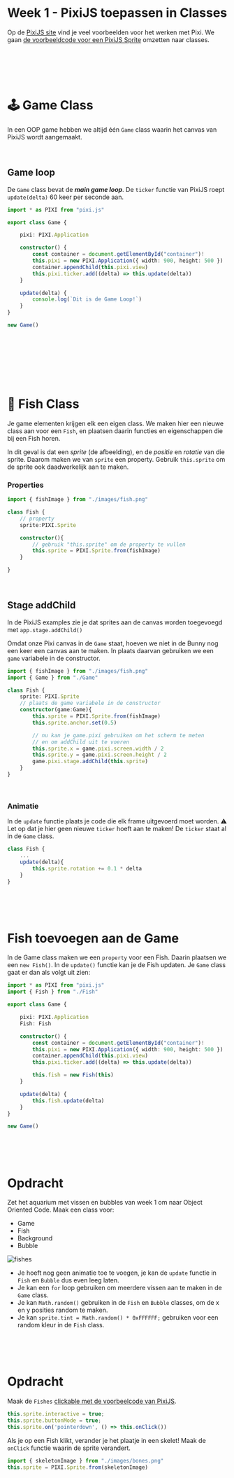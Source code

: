 # Week 1 - PixiJS toepassen in Classes

Op de [PixiJS site](https://pixijs.io/examples/) vind je veel voorbeelden voor het werken met Pixi. We gaan [de voorbeeldcode voor een PixiJS Sprite](https://pixijs.io/examples/#/sprite/basic.js) omzetten naar classes.

<br>
<br>
<br>
<br>

# 🕹 Game Class

In een OOP game hebben we altijd één `Game` class waarin het canvas van PixiJS wordt aangemaakt. 

<br>

## Game loop

De `Game` class bevat de ***main game loop***. De `ticker` functie van PixiJS roept `update(delta)` 60 keer per seconde aan. 

```typescript
import * as PIXI from "pixi.js"

export class Game {

    pixi: PIXI.Application

    constructor() {
        const container = document.getElementById("container")!
        this.pixi = new PIXI.Application({ width: 900, height: 500 })
        container.appendChild(this.pixi.view)
        this.pixi.ticker.add((delta) => this.update(delta))
    }

    update(delta) {
        console.log(`Dit is de Game Loop!`)
    }
}

new Game()
```
<br>
<br>
<br>



<br>
<br>
<br>

# 🐠 Fish Class  

Je game elementen krijgen elk een eigen class. We maken hier een nieuwe class aan voor een `Fish`, en plaatsen daarin functies en eigenschappen die bij een Fish horen. 

In dit geval is dat een *sprite* (de afbeelding), en de *positie* en *rotatie* van die sprite. Daarom maken we van `sprite` een property. Gebruik `this.sprite` om de sprite ook daadwerkelijk aan te maken.

### Properties
```typescript
import { fishImage } from "./images/fish.png"

class Fish {
    // property
    sprite:PIXI.Sprite

    constructor(){
        // gebruik "this.sprite" om de property te vullen
        this.sprite = PIXI.Sprite.from(fishImage)
    }

}
```
<Br>

## Stage addChild

In de PixiJS examples zie je dat sprites aan de canvas worden toegevoegd met `app.stage.addChild()`

Omdat onze Pixi canvas in de `Game` staat, hoeven we niet in de Bunny nog een keer een canvas aan te maken. In plaats daarvan gebruiken we een `game` variabele in de constructor.

```typescript
import { fishImage } from "./images/fish.png"
import { Game } from "./Game"

class Fish {
    sprite: PIXI.Sprite
    // plaats de game variabele in de constructor
    constructor(game:Game){
        this.sprite = PIXI.Sprite.from(fishImage)
        this.sprite.anchor.set(0.5)

        // nu kan je game.pixi gebruiken om het scherm te meten
        // en om addChild uit te voeren
        this.sprite.x = game.pixi.screen.width / 2
        this.sprite.y = game.pixi.screen.height / 2
        game.pixi.stage.addChild(this.sprite)
    }
}
```
<br>

### Animatie

In de `update` functie plaats je code die elk frame uitgevoerd moet worden. ⚠️ Let op dat je hier geen nieuwe `ticker` hoeft aan te maken! De `ticker` staat al in de `Game` class.

```typescript
class Fish {
    ...
    update(delta){
        this.sprite.rotation += 0.1 * delta
    }
}
```

<br>
<br>
<br>

# Fish toevoegen aan de Game

In de Game class maken we een `property` voor een Fish. Daarin plaatsen we een `new Fish()`. In de `update()` functie kan je de Fish updaten. Je `Game` class gaat er dan als volgt uit zien:
```typescript
import * as PIXI from "pixi.js"
import { Fish } from "./Fish"

export class Game {

    pixi: PIXI.Application
    Fish: Fish

    constructor() {
        const container = document.getElementById("container")!
        this.pixi = new PIXI.Application({ width: 900, height: 500 })
        container.appendChild(this.pixi.view)
        this.pixi.ticker.add((delta) => this.update(delta))

        this.fish = new Fish(this)
    }

    update(delta) {
        this.fish.update(delta)
    }
}

new Game()
```

<br>
<br>
<br>

# Opdracht

Zet het aquarium met vissen en bubbles van week 1 om naar Object Oriented Code. Maak een class voor:

- Game
- Fish
- Background
- Bubble

![fishes](../week1/opdracht.jpg)

- Je hoeft nog geen animatie toe te voegen, je kan de `update` functie in `Fish` en `Bubble` dus even leeg laten.
- Je kan een `for` loop gebruiken om meerdere vissen aan te maken in de `Game` class.
- Je kan `Math.random()` gebruiken in de `Fish` en `Bubble` classes, om de x en y posities random te maken.
- Je kan `sprite.tint = Math.random() * 0xFFFFFF;` gebruiken voor een random kleur in de `Fish` class.

<br>
<br>
<br>

# Opdracht

Maak de `Fishes` [clickable met de voorbeelcode van PixiJS](https://pixijs.io/examples/#/interaction/click.js). 

```javascript
this.sprite.interactive = true;
this.sprite.buttonMode = true;
this.sprite.on('pointerdown', () => this.onClick())
```
Als je op een Fish klikt, verander je het plaatje in een skelet! Maak de `onClick` functie waarin de sprite verandert.

```javascript
import { skeletonImage } from "./images/bones.png"
this.sprite = PIXI.Sprite.from(skeletonImage)
```

